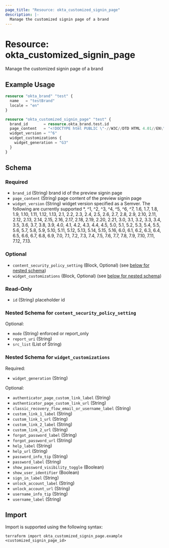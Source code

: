 ```yaml
---
page_title: "Resource: okta_customized_signin_page"
description: |-
  Manage the customized signin page of a brand
---
```


# Resource: okta_customized_signin_page

Manage the customized signin page of a brand

## Example Usage

```terraform
resource "okta_brand" "test" {
  name   = "testBrand"
  locale = "en"
}

resource "okta_customized_signin_page" "test" {
  brand_id       = resource.okta_brand.test.id
  page_content   = "<!DOCTYPE html PUBLIC \"-//W3C//DTD HTML 4.01//EN\" \"http://www.w3.org/TR/html4/strict.dtd\">\n<html>\n<head>\n    <meta http-equiv=\"Content-Type\" content=\"text/html; charset=UTF-8\">\n    <meta name=\"viewport\" content=\"width=device-width, initial-scale=1.0\" />\n    <meta name=\"robots\" content=\"noindex,nofollow\" />\n    <!-- Styles generated from theme -->\n    <link href=\"{{themedStylesUrl}}\" rel=\"stylesheet\" type=\"text/css\">\n    <!-- Favicon from theme -->\n    <link rel=\"shortcut icon\" href=\"{{faviconUrl}}\" type=\"image/x-icon\"/>\n\n    <title>{{pageTitle}}</title>\n    {{{SignInWidgetResources}}}\n\n    <style nonce=\"{{nonceValue}}\">\n        #login-bg-image-id {\n            background-image: {{bgImageUrl}}\n        }\n    </style>\n</head>\n<body>\n    <div id=\"login-bg-image-id\" class=\"login-bg-image tb--background\"></div>\n    <div id=\"okta-login-container\"></div>\n\n    <!--\n        \"OktaUtil\" defines a global OktaUtil object\n        that contains methods used to complete the Okta login flow.\n     -->\n    {{{OktaUtil}}}\n\n    <script type=\"text/javascript\" nonce=\"{{nonceValue}}\">\n        // \"config\" object contains default widget configuration\n        // with any custom overrides defined in your admin settings.\n        var config = OktaUtil.getSignInWidgetConfig();\n\n        // Render the Okta Sign-In Widget\n        var oktaSignIn = new OktaSignIn(config);\n        oktaSignIn.renderEl({ el: '#okta-login-container' },\n            OktaUtil.completeLogin,\n            function(error) {\n                // Logs errors that occur when configuring the widget.\n                // Remove or replace this with your own custom error handler.\n                console.log(error.message, error);\n            }\n        );\n    </script>\n</body>\n</html>\n"
  widget_version = "^6"
  widget_customizations {
    widget_generation = "G3"
  }
}
```

<!-- schema generated by tfplugindocs -->
## Schema

### Required

- `brand_id` (String) brand id of the preview signin page
- `page_content` (String) page content of the preview signin page
- `widget_version` (String) widget version specified as a Semver. The following are currently supported
			*, ^1, ^2, ^3, ^4, ^5, ^6, ^7, 1.6, 1.7, 1.8, 1.9, 1.10, 1.11, 1.12, 1.13, 2.1, 2.2, 2.3, 2.4,
			2.5, 2.6, 2.7, 2.8, 2.9, 2.10, 2.11, 2.12, 2.13, 2.14, 2.15, 2.16, 2.17, 2.18, 2.19, 2.20, 2.21,
			3.0, 3.1, 3.2, 3.3, 3.4, 3.5, 3.6, 3.7, 3.8, 3.9, 4.0, 4.1, 4.2, 4.3, 4.4, 4.5, 5.0, 5.1, 5.2, 5.3,
			5.4, 5.5, 5.6, 5.7, 5.8, 5.9, 5.10, 5.11, 5.12, 5.13, 5.14, 5.15, 5.16, 6.0, 6.1, 6.2, 6.3, 6.4, 6.5,
			6.6, 6.7, 6.8, 6.9, 7.0, 7.1, 7.2, 7.3, 7.4, 7.5, 7.6, 7.7, 7.8, 7.9, 7.10, 7.11, 7.12, 7.13.

### Optional

- `content_security_policy_setting` (Block, Optional) (see [below for nested schema](#nestedblock--content_security_policy_setting))
- `widget_customizations` (Block, Optional) (see [below for nested schema](#nestedblock--widget_customizations))

### Read-Only

- `id` (String) placeholder id

<a id="nestedblock--content_security_policy_setting"></a>
### Nested Schema for `content_security_policy_setting`

Optional:

- `mode` (String) enforced or report_only
- `report_uri` (String)
- `src_list` (List of String)


<a id="nestedblock--widget_customizations"></a>
### Nested Schema for `widget_customizations`

Required:

- `widget_generation` (String)

Optional:

- `authenticator_page_custom_link_label` (String)
- `authenticator_page_custom_link_url` (String)
- `classic_recovery_flow_email_or_username_label` (String)
- `custom_link_1_label` (String)
- `custom_link_1_url` (String)
- `custom_link_2_label` (String)
- `custom_link_2_url` (String)
- `forgot_password_label` (String)
- `forgot_password_url` (String)
- `help_label` (String)
- `help_url` (String)
- `password_info_tip` (String)
- `password_label` (String)
- `show_password_visibility_toggle` (Boolean)
- `show_user_identifier` (Boolean)
- `sign_in_label` (String)
- `unlock_account_label` (String)
- `unlock_account_url` (String)
- `username_info_tip` (String)
- `username_label` (String)

## Import

Import is supported using the following syntax:

```shell
terraform import okta_customized_signin_page.example <customized_signin_page_id>
```
